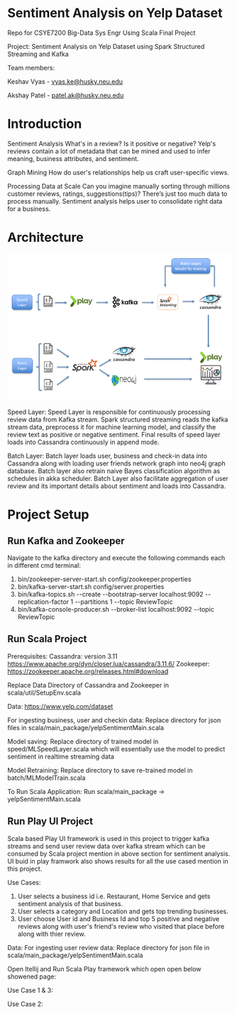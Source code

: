 # Sentiment Analysis on Yelp Dataset 

Repo for CSYE7200 Big-Data Sys Engr Using Scala Final Project

Project: Sentiment Analysis on Yelp Dataset using Spark Structured Streaming and Kafka

Team members:

Keshav Vyas - vyas.ke@husky.neu.edu

Akshay Patel - patel.ak@husky.neu.edu

# Introduction
Sentiment Analysis
What's in a review? Is it positive or negative? Yelp's reviews contain a lot of metadata that can be mined and used to infer meaning, business attributes, and sentiment.

Graph Mining
How do user's relationships help us craft user-specific views.

Processing Data at Scale
Can you imagine manually sorting through millions customer reviews, ratings, suggestions(tips)? There’s just too much data to process manually. Sentiment analysis helps user to consolidate right data for a business.

# Architecture
![](Architecture.PNG)

Speed Layer: Speed Layer is responsible for continuously processing review data from Kafka stream. Spark structured streaming reads the kafka stream data, preprocess it for machine learning model, and classify the review text as positive or negative sentiment. Final results of speed layer loads into Cassandra continuously in append mode.

Batch Layer: Batch layer loads user, business and check-in data into Cassandra along with loading user friends network graph into neo4j graph database. Batch layer also retrain naive Bayes classification algorithm  as schedules in akka scheduler. Batch Layer also facilitate aggregation of user review and its important details about sentiment and loads into Cassandra.


# Project Setup

## Run Kafka and Zookeeper
Navigate to the kafka directory and execute the following commands each in different cmd terminal:

1. bin/zookeeper-server-start.sh config/zookeeper.properties
2. bin/kafka-server-start.sh config/server.properties
3. bin/kafka-topics.sh --create --bootstrap-server localhost:9092 --replication-factor 1 --partitions 1 --topic ReviewTopic
4. bin/kafka-console-producer.sh --broker-list localhost:9092 --topic ReviewTopic

## Run Scala Project
Prerequisites:
Cassandra: version 3.11 https://www.apache.org/dyn/closer.lua/cassandra/3.11.6/
Zookeeper: https://zookeeper.apache.org/releases.html#download

Replace Data Directory of Cassandra and Zookeeper in scala/util/SetupEnv.scala

Data: https://www.yelp.com/dataset

For ingesting business, user and checkin data: Replace directory for json files in scala/main_package/yelpSentimentMain.scala

Model saving:
Replace directory of trained model in speed/MLSpeedLayer.scala which will essentially use the model to predict sentiment
in realtime streaming data 

Model Retraining: 
Replace directory to save re-trained model in batch/MLModelTrain.scala

To Run Scala Application:
Run scala/main_package -> yelpSentimentMain.scala

## Run Play UI Project

Scala based Play UI framework is used in this project to trigger kafka streams and send user review data over kafka stream which can be consumed by Scala project mention in above section for sentiment analysis. UI buid in play framwork also shows results for all the use cased mention in this project.

Use Cases:
1. User selects a business id i.e. Restaurant, Home Service and gets sentiment analysis of that business.
2. User selects a category and Location and gets top trending businesses.
3. User choose User id and Business Id and top 5 positive and negative reviews along with user's friend's review who visited that place before along with thier review.

Data:
For ingesting user review data: Replace directory for json file in scala/main_package/yelpSentimentMain.scala

Open Itellij and Run Scala Play framework which open open below showened page:


Use Case 1 & 3:

Use Case 2:



